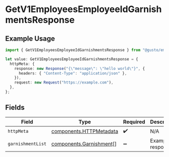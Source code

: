 # GetV1EmployeesEmployeeIdGarnishmentsResponse

## Example Usage

```typescript
import { GetV1EmployeesEmployeeIdGarnishmentsResponse } from "@gusto/embedded-api/models/operations/getv1employeesemployeeidgarnishments.js";

let value: GetV1EmployeesEmployeeIdGarnishmentsResponse = {
  httpMeta: {
    response: new Response("{\"message\": \"hello world\"}", {
      headers: { "Content-Type": "application/json" },
    }),
    request: new Request("https://example.com"),
  },
};
```

## Fields

| Field                                                              | Type                                                               | Required                                                           | Description                                                        |
| ------------------------------------------------------------------ | ------------------------------------------------------------------ | ------------------------------------------------------------------ | ------------------------------------------------------------------ |
| `httpMeta`                                                         | [components.HTTPMetadata](../../models/components/httpmetadata.md) | :heavy_check_mark:                                                 | N/A                                                                |
| `garnishmentList`                                                  | [components.Garnishment](../../models/components/garnishment.md)[] | :heavy_minus_sign:                                                 | Example response                                                   |